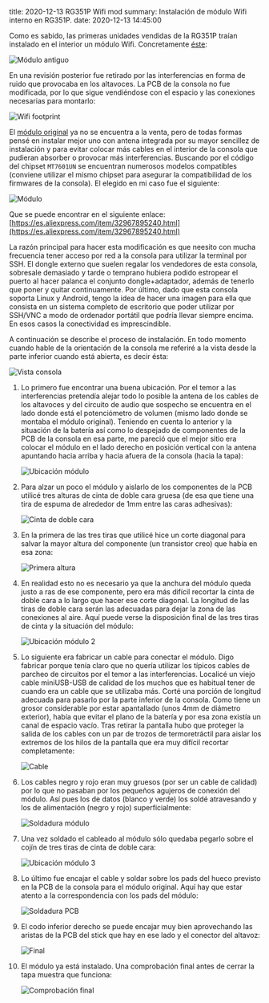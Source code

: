 title: 2020-12-13 RG351P Wifi mod
summary: Instalación de módulo Wifi interno en RG351P.
date: 2020-12-13 14:45:00

Como es sabido, las primeras unidades vendidas de la RG351P traían instalado en el interior un módulo Wifi. Concretamente [éste](https://es.aliexpress.com/item/32966526853.html):

![Módulo antiguo](/images/posts/rg351_wifi/M7601NU4.jpg)

En una revisión posterior fue retirado por las interferencias en forma de ruido que provocaba en los altavoces. La PCB de la consola no fue modificada, por lo que sigue vendiéndose con el espacio y las conexiones necesarias para montarlo:

![Wifi footprint](/images/posts/rg351_wifi/wifi_footprint.jpg)

El [módulo original](https://es.aliexpress.com/item/32966526853.html) ya no se encuentra a la venta, pero de todas formas pensé en instalar mejor uno con antena integrada por su mayor sencillez de instalación y para evitar colocar más cables en el interior de la consola que pudieran absorber o provocar más interferencias. Buscando por el código del chipset `MT7601UN` se encuentran numerosos modelos compatibles (conviene utilizar el mismo chipset para asegurar la compatibilidad de los firmwares de la consola). El elegido en mi caso fue el siguiente:

![Módulo](/images/posts/rg351_wifi/M7601NU1.jpg)

Que se puede encontrar en el siguiente enlace: [https://es.aliexpress.com/item/32967895240.html](https://es.aliexpress.com/item/32967895240.html)

La razón principal para hacer esta modificación es que neesito con mucha frecuencia tener acceso por red a la consola para utilizar la terminal por SSH. El dongle externo que suelen regalar los vendedores de esta consola, sobresale demasiado y tarde o temprano hubiera podido estropear el puerto al hacer palanca el conjunto dongle+adaptador, además de tenerlo que poner y quitar continuamente. Por último, dado que esta consola soporta Linux y Android, tengo la idea de hacer una imagen para ella que consista en un sistema completo de escritorio que poder utilizar por SSH/VNC a modo de ordenador portátil que podría llevar siempre encima. En esos casos la conectividad es imprescindible.

A continuación se describe el proceso de instalación. En todo momento cuando hable de la orientación de la consola me referiré a la vista desde la parte inferior cuando está abierta, es decir ésta:

![Vista consola](/images/posts/rg351_wifi/vista_consola.jpg)

1. Lo primero fue encontrar una buena ubicación. Por el temor a las interferencias pretendía alejar todo lo posible la antena de los cables de los altavoces y del circuito de audio que sospecho se encuentra en el lado donde está el potenciómetro de volumen (mismo lado donde se montaba el módulo original). Teniendo en cuenta lo anterior y la situación de la batería así como lo despejado de componentes de la PCB de la consola en esa parte, me pareció que el mejor sitio era colocar el módulo en el lado derecho en posición vertical con la antena apuntando hacia arriba y hacia afuera de la consola (hacia la tapa):

    ![Ubicación módulo](/images/posts/rg351_wifi/ubicacion_modulo.jpg)

2. Para alzar un poco el módulo y aislarlo de los componentes de la PCB utilicé tres alturas de cinta de doble cara gruesa (de esa que tiene una tira de espuma de alrededor de 1mm entre las caras adhesivas):

    ![Cinta de doble cara](/images/posts/rg351_wifi/cinta_doble_cara.jpg)

3. En la primera de las tres tiras que utilicé hice un corte diagonal para salvar la mayor altura del componente (un transistor creo) que había en esa zona:

    ![Primera altura](/images/posts/rg351_wifi/primera_altura.jpg)

4. En realidad esto no es necesario ya que la anchura del módulo queda justo a ras de ese componente, pero era más difícil recortar la cinta de doble cara a lo largo que hacer ese corte diagonal. La longitud de las tiras de doble cara serán las adecuadas para dejar la zona de las conexiones al aire. Aquí puede verse la disposición final de las tres tiras de cinta y la situación del módulo:

    ![Ubicación módulo 2](/images/posts/rg351_wifi/ubicacion_modulo2.jpg)

5. Lo siguiente era fabricar un cable para conectar el módulo. Digo fabricar porque tenía claro que no quería utilizar los típicos cables de parcheo de circuitos por el temor a las interferencias. Localicé un viejo cable miniUSB-USB de calidad de los muchos que es habitual tener de cuando era un cable que se utilizaba más. Corté una porción de longitud adecuada para pasarlo por la parte inferior de la consola. Como tiene un grosor considerable por estar apantallado (unos 4mm de diámetro exterior), había que evitar el plano de la batería y por esa zona existía un canal de espacio vacío. Tras retirar la pantalla hubo que proteger la salida de los cables con un par de trozos de termoretráctil para aislar los extremos de los hilos de la pantalla que era muy difícil recortar completamente:

    ![Cable](/images/posts/rg351_wifi/cable.jpg)

6. Los cables negro y rojo eran muy gruesos (por ser un cable de calidad) por lo que no pasaban por los pequeños agujeros de conexión del módulo. Así pues los de datos (blanco y verde) los soldé atravesando y los de alimentación (negro y rojo) superficialmente:

    ![Soldadura módulo](/images/posts/rg351_wifi/soldadura_modulo.jpg)

7. Una vez soldado el cableado al módulo sólo quedaba pegarlo sobre el cojín de tres tiras de cinta de doble cara:

    ![Ubicación módulo 3](/images/posts/rg351_wifi/ubicacion_modulo3.jpg)

8. Lo último fue encajar el cable y soldar sobre los pads del hueco previsto en la PCB de la consola para el módulo original. Aquí hay que estar atento a la correspondencia con los pads del módulo:

    ![Soldadura PCB](/images/posts/rg351_wifi/soldadura_pcb.jpg)

9. El codo inferior derecho se puede encajar muy bien aprovechando las aristas de la PCB del stick que hay en ese lado y el conector del altavoz:

    ![Final](/images/posts/rg351_wifi/final.jpg)

10. El módulo ya está instalado. Una comprobación final antes de cerrar la tapa muestra que funciona:

    ![Comprobación final](/images/posts/rg351_wifi/comprobacion.jpg)
